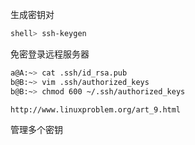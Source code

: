 生成密钥对

```sh
shell> ssh-keygen
```

免密登录远程服务器

```sh
a@A:~> cat .ssh/id_rsa.pub
b@B:~> vim .ssh/authorized_keys
b@B:~> chmod 600 ~/.ssh/authorized_keys 

http://www.linuxproblem.org/art_9.html
```

管理多个密钥

